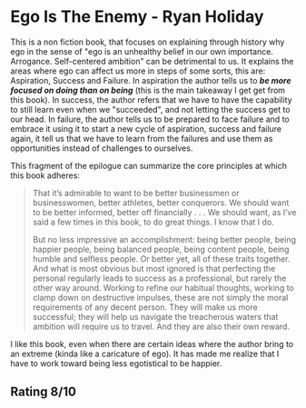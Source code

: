 # Ego Is The Enemy - Ryan Holiday

This is a non fiction book, that focuses on explaining through history why ego in the sense of  "ego is an unhealthy belief in our own importance. Arrogance. Self-centered ambition" can be detrimental to us. It explains the areas where ego can affect us more in steps of some sorts, this are: Aspiration, Success and Failure. In aspiration the author tells us to _**be more focused on doing than on being**_ (this is the main takeaway I get get from this book). In success, the author refers that we have to have the capability to still learn even when we "succeeded", and not letting the success get to our head. In failure, the author tells us to be prepared to face failure and to embrace it using it to start a new cycle of aspiration, success and failure again, it tell us that we have to learn from the failures and use them as opportunities instead of challenges to ourselves.

This fragment of the epilogue can summarize the core principles at which this book adheres: 

> That it’s admirable to want to be better businessmen or businesswomen, better athletes, better conquerors. We should want to be better informed, better off financially . . . We should want, as I’ve said a few times in this book, to do great things. I know that I do.
> 
> But no less impressive an accomplishment: being better people, being happier people, being balanced people, being content people, being humble and selfless people. Or better yet, all of these traits together. And what is most obvious but most ignored is that perfecting the personal regularly leads to success as a professional, but rarely the other way around. Working to refine our habitual thoughts, working to clamp down on destructive impulses, these are not simply the moral requirements of any decent person. They will make us more successful; they will help us navigate the treacherous waters that ambition will require us to travel. And they are also their own reward.

I like this book, even when there are certain ideas where the author bring to an extreme (kinda like a caricature of ego). It has made me realize that I have to work toward being less egotistical to be happier. 

## Rating 8/10